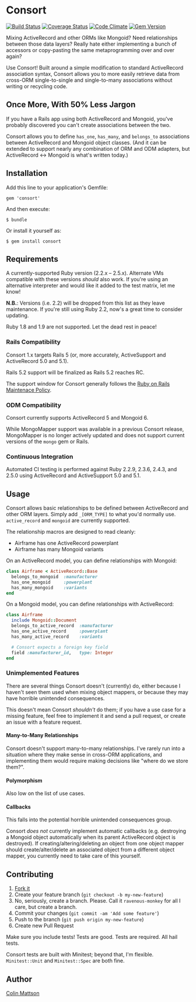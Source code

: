 # Consort

[![Build Status](https://travis-ci.org/cmattson/consort.png?branch=master)](https://travis-ci.org/cmattson/consort)
[![Coverage Status](https://coveralls.io/repos/cmattson/consort/badge.png)](https://coveralls.io/r/cmattson/consort)
[![Code Climate](https://codeclimate.com/github/cmattson/consort.png)](https://codeclimate.com/github/cmattson/consort)
[![Gem Version](https://badge.fury.io/rb/consort.png)](http://badge.fury.io/rb/consort)

Mixing ActiveRecord and other ORMs like Mongoid? Need relationships between those data layers? Really hate either implementing a bunch of accessors or copy-pasting the same metaprogramming over and over again?

Use Consort! Built around a simple modification to standard ActiveRecord association syntax, Consort allows you to more easily retrieve data from cross-ORM single-to-single and single-to-many associations without writing or recycling code.

## Once More, With 50% Less Jargon

If you have a Rails app using both ActiveRecord and Mongoid, you've probably discovered you can't create associations between the two.

Consort allows you to define `has_one`, `has_many`, and `belongs_to` associations between ActiveRecord and Mongoid object classes. (And it can be extended to support nearly any combination of ORM and ODM adapters, but ActiveRecord <-> Mongoid is what's written today.)

## Installation

Add this line to your application's Gemfile:

    gem 'consort'

And then execute:

    $ bundle

Or install it yourself as:

    $ gem install consort

## Requirements

A currently-supported Ruby version (2.2.x – 2.5.x). Alternate VMs compatible with these versions *should* also work. If you're using an alternative interpreter and would like it added to the test matrix, let me know!

**N.B.**: Versions (i.e. 2.2) will be dropped from this list as they leave maintenance. If you're still using Ruby 2.2, now's a great time to consider updating.

Ruby 1.8 and 1.9 are not supported. Let the dead rest in peace!

### Rails Compatibility

Consort 1.x targets Rails 5 (or, more accurately, ActiveSupport and ActiveRecord 5.0 and 5.1).

Rails 5.2 support will be finalized as Rails 5.2 reaches RC.

The support window for Consort generally follows the [Ruby on Rails Maintenace Policy](http://guides.rubyonrails.org/maintenance_policy.html).

### ODM Compatibility

Consort currently supports ActiveRecord 5 and Mongoid 6.

While MongoMapper support was available in a previous Consort release, MongoMapper is no longer actively updated and does not support current versions of the `mongo` gem or Rails.

### Continuous Integration

Automated CI testing is performed against Ruby 2.2.9, 2.3.6, 2.4.3, and 2.5.0 using ActiveRecord and ActiveSupport 5.0 and 5.1.

## Usage

Consort allows basic relationships to be defined between ActiveRecord and other ORM layers. Simply add `_[ORM_TYPE]` to what you'd normally use. `active_record` and `mongoid` are currently supported.

The relationship macros are designed to read cleanly:

* Airframe has one ActiveRecord powerplant
* Airframe has many Mongoid variants

On an ActiveRecord model, you can define relationships with Mongoid:

```ruby
class Airframe < ActiveRecord::Base
  belongs_to_mongoid  :manufacturer
  has_one_mongoid     :powerplant
  has_many_mongoid    :variants
end
```

On a Mongoid model, you can define relationships with ActiveRecord:

```ruby
class Airframe
  include Mongoid::Document
  belongs_to_active_record  :manufacturer
  has_one_active_record     :powerplant
  has_many_active_record    :variants

  # Consort expects a foreign key field
  field :manufacturer_id,   type: Integer
end
```

### Unimplemented Features
There are several things Consort doesn't (currently) do, either because I haven't
seen them used when mixing object mappers, or because they may have horrible
unintended consequences.

This doesn't mean Consort *shouldn't* do them; if you have a use case for a
missing feature, feel free to implement it and send a pull request, or create an
issue with a feature request.

#### Many-to-Many Relationships
Consort doesn't support many-to-many relationships. I've rarely run into a
situation where they make sense in cross-ORM applications, and implementing them
would require making decisions like "where do we store them?".

#### Polymorphism
Also low on the list of use cases.

#### Callbacks
This falls into the potential horrible unintended consequences group.

Consort *does not* currently implement automatic callbacks (e.g. destroying a
Mongoid object automatically when its parent ActiveRecord object is destroyed). If
creating/altering/deleting an object from one object mapper should
create/alter/delete an associated object from a different object mapper, you
currently need to take care of this yourself.

## Contributing

1. [Fork it](https://github.com/cmattson/consort/fork)
2. Create your feature branch (`git checkout -b my-new-feature`)
3. No, seriously, create a branch. Please. Call it `ravenous-monkey` for all I care, but create a branch.
4. Commit your changes (`git commit -am 'Add some feature'`)
5. Push to the branch (`git push origin my-new-feature`)
6. Create new Pull Request

Make sure you include tests! Tests are good. Tests are required. All hail tests.

Consort tests are built with Minitest; beyond that, I'm flexible. `Minitest::Unit` and `Minitest::Spec` are both fine.


## Author

[Colin Mattson](https://github.com/cmattson)
